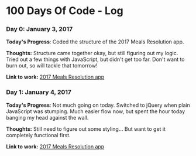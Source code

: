 # 100 Days Of Code - Log

### Day 0: January 3, 2017

**Today's Progress**: Coded the structure of the 2017 Meals Resolution app.

**Thoughts:** Structure came together okay, but still figuring out my logic. Tried out a few things with JavaScript, but didn't get too far. Don't want to burn out, so will tackle that tomorrow!

**Link to work:** [2017 Meals Resolution app](http://codepen.io/rdowns2387/pen/ZLERYx)

### Day 1: January 4, 2017

**Today's Progress**: Not much going on today. Switched to jQuery when plain JavaScript was stumping. Much easier flow now, but spent the hour today banging my head against the wall.

**Thoughts:** Still need to figure out some styling... But want to get it completely functional first.

**Link to work:** [2017 Meals Resolution app](http://codepen.io/rdowns2387/pen/ZLERYx)
